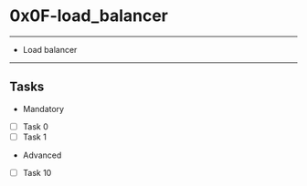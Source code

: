 # 0x0F-load_balancer

---
* Load balancer
---
## Tasks
* Mandatory
- [ ] Task 0
- [ ] Task 1
* Advanced
- [ ] Task 10
